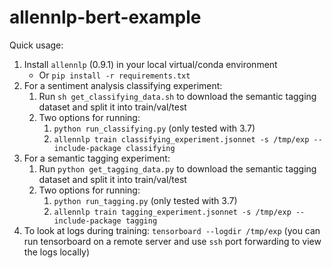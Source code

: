 # allennlp-bert-example
 
Quick usage:
1. Install `allennlp` (0.9.1) in your local virtual/conda environment
    * Or `pip install -r requirements.txt`
2. For a sentiment analysis classifying experiment:
    1. Run `sh get_classifying_data.sh` to download the semantic tagging dataset and split it into train/val/test
    2. Two options for running:
        1. `python run_classifying.py` (only tested with 3.7)
        2. `allennlp train classifying_experiment.jsonnet -s /tmp/exp --include-package classifying`
3. For a semantic tagging experiment:
    1. Run `python get_tagging_data.py` to download the semantic tagging dataset and split it into train/val/test
    2. Two options for running:
        1. `python run_tagging.py` (only tested with 3.7)
        2. `allennlp train tagging_experiment.jsonnet -s /tmp/exp --include-package tagging`
4. To look at logs during training: `tensorboard --logdir /tmp/exp` (you can run tensorboard on a remote server and use `ssh` port forwarding to view the logs locally)
